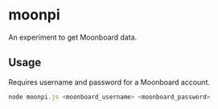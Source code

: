 # moonpi

An experiment to get Moonboard data.

## Usage

Requires username and password for a Moonboard account.

```javascript
node moonpi.js <moonboard_username> <moonboard_password>
```

